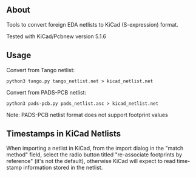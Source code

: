 ## About

Tools to convert foreign EDA netlists to KiCad (S-expression) format.

Tested with KiCad/Pcbnew version 5.1.6

## Usage

Convert from Tango netlist:

```
python3 tango.py tango_netlist.net > kicad_netlist.net
```

Convert from PADS-PCB netlist:

```
python3 pads-pcb.py pads_netlist.asc > kicad_netlist.net
```

Note: PADS-PCB netlist format does not support footprint values

## Timestamps in KiCad Netlists

When importing a netlist in KiCad, from the import dialog in the "match method" field, select the radio button titled "re-associate footprints by reference" (it's not the default), otherwise KiCad will expect to read time-stamp information stored in the netlist.
